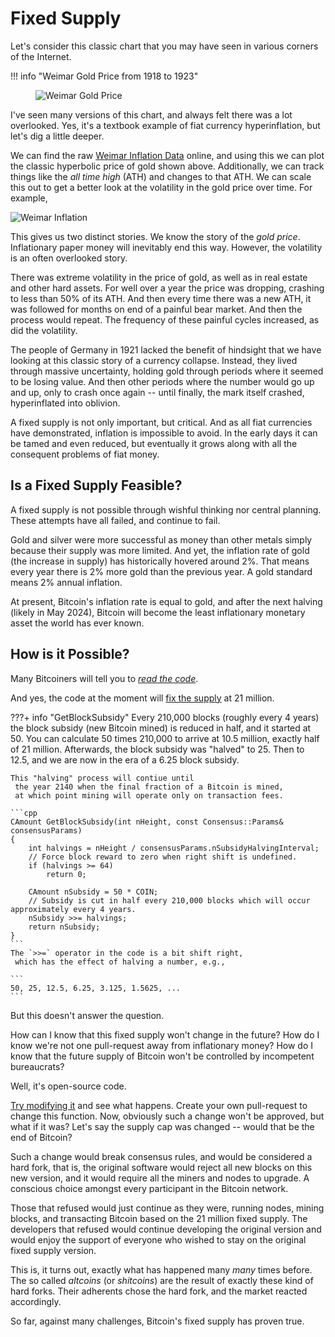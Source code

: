 # Fixed Supply

<!--

Lord Jesus Christ
Son of God
have mercy on me, a sinner


... Who controls Bitcoin?

-->


Let's consider this classic chart that you may have seen
 in various corners of the Internet.

!!! info "Weimar Gold Price from 1918 to 1923"
    <figure markdown>
      ![Weimar Gold Price](/images/weimar_inflation_orig.jpg)
    </figure>

I've seen many versions of this chart, 
 and always felt there was a lot overlooked.
Yes, it's a textbook example of fiat currency hyperinflation,
 but let's dig a little deeper.

We can find the raw 
 [Weimar Inflation Data](https://github.com/jessems/WeimarInflationData)
 online, and using this we can plot the classic
 hyperbolic price of gold shown above.
Additionally, we can track things like the  *all time high* (ATH)
 and changes to that ATH.
We can scale this out to get
 a better look at the volatility in the gold price over time.
For example,

![Weimar Inflation](/images/weimar_inflation.png)

This gives us two distinct stories. 
We know the story of the *gold price*.
 Inflationary paper money will inevitably end this way.
However, the volatility is an often overlooked story.

There was extreme volatility in the price of gold,
 as well as in real estate and other hard assets.
For well over a year the price was dropping, 
 crashing to less than 50% of its ATH.
And then every time there was a new ATH, 
 it was followed for months on end of a painful
 bear market. 
And then the process would repeat.
The frequency of these painful cycles increased,
 as did the volatility.

The people of Germany in 1921 lacked the benefit
 of hindsight that we have looking at this classic
 story of a currency collapse.
Instead, they lived through massive uncertainty,
 holding gold through periods where it seemed to
 be losing value. And then other periods where
 the number would go up and up,
 only to crash once again -- until finally,
 the mark itself crashed, hyperinflated
 into oblivion.

A fixed supply is not only important, but critical.
 And as all fiat currencies have demonstrated,
 inflation is impossible to avoid. In the early
 days it can be tamed and even reduced, but 
 eventually it grows along with all the consequent
 problems of fiat money.



## Is a Fixed Supply Feasible?

A fixed supply is not possible through wishful thinking
 nor central planning. These attempts have all failed,
 and continue to fail.

Gold and silver were more successful as money than other
 metals simply because their supply was more limited.
 And yet, the inflation rate of gold
 (the increase in supply) has historically hovered
 around 2%.
That means every year there is 2% more gold than
 the previous year.
 A gold standard means 2% annual inflation.

At present, Bitcoin's inflation rate is equal to gold,
 and after the next halving (likely in May 2024), Bitcoin
 will become the least inflationary monetary asset
 the world has ever known.


## How is it Possible?
Many Bitcoiners will tell you to *[read the code](https://github.com/bitcoin/bitcoin)*.

And yes, the code at the moment will
 [fix the supply](https://github.com/bitcoin/bitcoin/blob/v22.0/src/validation.cpp#L1186-L1197)
 at 21 million.

???+ info "GetBlockSubsidy"
     Every 210,000 blocks (roughly every 4 years)
     the block subsidy (new Bitcoin mined) is reduced in half,
     and it started at 50.
    You can calculate 50 times 210,000 to arrive at 10.5 million,
     exactly half of 21 million.
    Afterwards, the block subsidy
     was "halved" to 25. Then to 12.5, and we are now in the
     era of a 6.25 block subsidy.

    This "halving" process will contiue until
     the year 2140 when the final fraction of a Bitcoin is mined,
     at which point mining will operate only on transaction fees.

    ```cpp
    CAmount GetBlockSubsidy(int nHeight, const Consensus::Params& consensusParams)
    {
        int halvings = nHeight / consensusParams.nSubsidyHalvingInterval;
        // Force block reward to zero when right shift is undefined.
        if (halvings >= 64)
            return 0;
    
        CAmount nSubsidy = 50 * COIN;
        // Subsidy is cut in half every 210,000 blocks which will occur approximately every 4 years.
        nSubsidy >>= halvings;
        return nSubsidy;
    }
    ```
    The `>>=` operator in the code is a bit shift right,
     which has the effect of halving a number, e.g.,

    ```
    50, 25, 12.5, 6.25, 3.125, 1.5625, ...
    ```
    

But this doesn't answer the question.

How can I know that this fixed supply won't change in the future? 
How do I know we're not one pull-request away from inflationary money?
How do I know that the future supply of Bitcoin won't 
 be controlled by incompetent bureaucrats?

Well, it's open-source code.

[Try modifying it](https://bitcoin.org/en/development)
 and see what happens.
 Create your own pull-request to change this function.
Now, obviously such a change won't be approved,
 but what if it was? Let's say the supply cap was
 changed -- would that be the end of Bitcoin?
 
Such a change would break consensus rules,
 and would be considered a hard fork,
 that is, the original software would reject 
 all new blocks on this new version,
 and it would require all the miners and nodes
 to upgrade. 
A conscious choice amongst every participant 
 in the Bitcoin network.

Those that refused would just continue as they were,
 running nodes, mining blocks, and transacting
 Bitcoin based on the 21 million fixed supply.
The developers that refused would continue
 developing the original version and would enjoy
 the support of everyone who wished to stay
 on the original fixed supply version.

This is, it turns out, exactly what has happened 
 many *many* times before. The so called *altcoins*
 (or *shitcoins*) are the result of exactly these
 kind of hard forks.
Their adherents chose the 
 hard fork, and the market reacted accordingly.

So far, against many challenges, Bitcoin's
 fixed supply has proven true.

